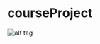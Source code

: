 # courseProject
![alt tag](https://unsplash.com/collections/563079/design-code?photo=vGsf7HSWOU8 "code")
